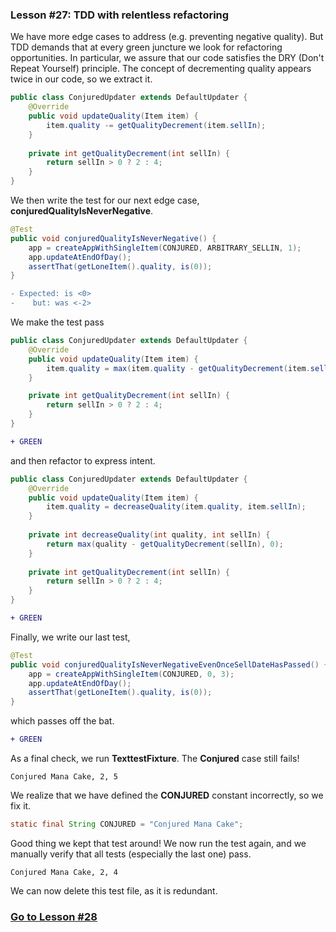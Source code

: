 ### Lesson #27: TDD with relentless refactoring
We have more edge cases to address (e.g. preventing negative quality).  But TDD demands that at every green juncture we look for refactoring opportunities.  In particular, we assure that our code satisfies the DRY (Don't Repeat Yourself) principle.  The concept of decrementing quality appears twice in our code, so we extract it.  

```java
public class ConjuredUpdater extends DefaultUpdater {
    @Override 
    public void updateQuality(Item item) {
        item.quality -= getQualityDecrement(item.sellIn);
    }
    
    private int getQualityDecrement(int sellIn) {
        return sellIn > 0 ? 2 : 4;
    }
}
```
We then write the test for our next edge case, **conjuredQualityIsNeverNegative**.  

```java
@Test
public void conjuredQualityIsNeverNegative() {	    
    app = createAppWithSingleItem(CONJURED, ARBITRARY_SELLIN, 1);
    app.updateAtEndOfDay();
    assertThat(getLoneItem().quality, is(0));
}
```
```diff
- Expected: is <0>
-    but: was <-2>
```
We make the test pass 
```java
public class ConjuredUpdater extends DefaultUpdater {
    @Override
    public void updateQuality(Item item) {
        item.quality = max(item.quality - getQualityDecrement(item.sellIn), 0);
    }

    private int getQualityDecrement(int sellIn) {
        return sellIn > 0 ? 2 : 4;
    }
}
```
```diff
+ GREEN
```
and then refactor to express intent.  
```java
public class ConjuredUpdater extends DefaultUpdater { 
    @Override 
    public void updateQuality(Item item) {
        item.quality = decreaseQuality(item.quality, item.sellIn);
    }
    
    private int decreaseQuality(int quality, int sellIn) {
        return max(quality - getQualityDecrement(sellIn), 0);
    }
    
    private int getQualityDecrement(int sellIn) {
        return sellIn > 0 ? 2 : 4;
    }
}
```
```diff
+ GREEN
```
Finally, we write our last test, 
```java
@Test
public void conjuredQualityIsNeverNegativeEvenOnceSellDateHasPassed() {
    app = createAppWithSingleItem(CONJURED, 0, 3);
    app.updateAtEndOfDay();
    assertThat(getLoneItem().quality, is(0));
}
```
which passes off the bat.
```diff
+ GREEN
```
As a final check, we run **TexttestFixture**.  The **Conjured** case still fails!
```
Conjured Mana Cake, 2, 5
```
We realize that we have defined the **CONJURED** constant incorrectly, so we fix it.
```java
static final String CONJURED = "Conjured Mana Cake";
```
Good thing we kept that test around!  We now run the test again,  and we manually verify that all tests (especially 
the last one) pass.  
```
Conjured Mana Cake, 2, 4
```
We can now delete this test file, as it is redundant.
### [Go to Lesson #28](https://github.com/d215steinberg/GildedRose-Java/tree/Lesson%2328)
